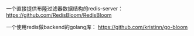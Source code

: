 
一个直接提供布隆过滤器数据结构的redis-server：
https://github.com/RedisBloom/RedisBloom

一个使用redis做backend的golang库：
https://github.com/kristinn/go-bloom